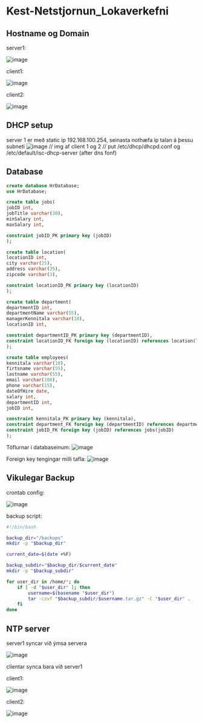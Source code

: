 # Kest-Netstjornun_Lokaverkefni

## Hostname og Domain

server1: 

![image](https://github.com/bjartur2004/Kest-Netstjornun_Lokaverkefni/assets/46542460/15b77f8e-df3a-4493-a4e6-a7066b6651a2)

client1:

![image](https://github.com/bjartur2004/Kest-Netstjornun_Lokaverkefni/assets/46542460/e56e7da1-a6ef-47ac-936c-1fd0968fdd36)

client2:

![image](https://github.com/bjartur2004/Kest-Netstjornun_Lokaverkefni/assets/46542460/c5cb1328-22da-4aaa-9488-9bb73f3c995f)


## DHCP setup

server 1 er með static ip 192.168.100.254, seinasta nothæfa ip talan á þessu subneti
![image](https://github.com/bjartur2004/Kest-Netstjornun_Lokaverkefni/assets/46542460/b76a4a92-7280-47b6-ab06-7d8eebef5cac)
// img af client 1 og 2
// put /etc/dhcp/dhcpd.conf og /etc/default/isc-dhcp-server (after dns fonf)

## Database
```sql
create database HrDatabase;
use HrDatabase;

create table jobs(
jobID int,
jobTitle varchar(30),
minSalary int,
maxSalary int,

constraint jobID_PK primary key (jobID)
);

create table location(
locationID int,
city varchar(25),
address varchar(35),
zipcode varchar(3),

constraint locationID_PK primary key (locationID)
);

create table department(
departmentID int,
departmentName varchar(55),
managerKennitala varchar(10),
locationID int,

constraint departmentID_PK primary key (departmentID),
constraint locationID_FK foreign key (locationID) references location(locationID)
);

create table employees(
kennitala varchar(10),
firtsname varchar(55),
lastname varchar(55),
email varchar(100), 
phone varchar(15),
dateOfHire date,
salary int,
departmentID int,
jobID int,

constraint kennitala_PK primary key (kennitala),
constraint department_FK foreign key (departmentID) references department(departmentID),
constraint jobID_FK foreign key (jobID) references jobs(jobID)
);
```

Töflurnar í databaseinum: 
![image](https://github.com/bjartur2004/Kest-Netstjornun_Lokaverkefni/assets/46542460/895bd88d-d370-42b6-b843-ef1c139e98a5)



Foreign key tengingar milli tafla: 
![image](https://github.com/bjartur2004/Kest-Netstjornun_Lokaverkefni/assets/46542460/14fa1966-f848-489e-bc1b-829c6cf0bdda)

## Vikulegar Backup
crontab config:

![image](https://github.com/bjartur2004/Kest-Netstjornun_Lokaverkefni/assets/46542460/197709f7-036f-46fe-a7e3-6418260bc6be)

backup script:
``` bash
#!/bin/bash

backup_dir="/backups"
mkdir -p "$backup_dir"

current_date=$(date +%F)

backup_subdir="$backup_dir/$current_date"
mkdir -p "$backup_subdir"

for user_dir in /home/*; do
    if [ -d "$user_dir" ]; then
        username=$(basename "$user_dir")
        tar -czvf "$backup_subdir/$username.tar.gz" -C "$user_dir" .
    fi
done
```
## NTP server

server1 syncar við ýmsa servera

![image](https://github.com/bjartur2004/Kest-Netstjornun_Lokaverkefni/assets/46542460/27bb9fdb-0956-4d4d-82f1-5c3aeff54c24)

clientar synca bara við server1

client1:

![image](https://github.com/bjartur2004/Kest-Netstjornun_Lokaverkefni/assets/46542460/032dc31f-e13a-4a19-a498-1d14f88b3fd8)

client2:

![image](https://github.com/bjartur2004/Kest-Netstjornun_Lokaverkefni/assets/46542460/da79dc02-72ed-4f4c-89db-f9cc22608960)


